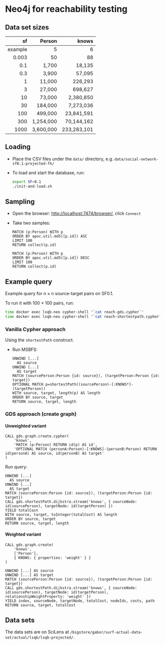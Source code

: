 # Neo4j for reachability testing

## Data set sizes

| sf      | Person    | knows       |
| ------: | --------: | ----------: |
| example |         5 |           6 |
| 0.003   |        50 |          88 |
| 0.1     |     1,700 |      18,135 |
| 0.3     |     3,900 |      57,095 |
| 1       |    11,000 |     226,293 |
| 3       |    27,000 |     698,627 |
| 10      |    73,000 |   2,380,850 |
| 30      |   184,000 |   7,273,036 |
| 100     |   499,000 |  23,841,591 |
| 300     | 1,254,000 |  70,144,162 |
| 1000    | 3,600,000 | 233,283,101 |

## Loading

* Place the CSV files under the `data/` directory, e.g. `data/social-network-sf0.1-projected-fk/`

* To load and start the database, run:

    ```bash
    export SF=0.1
    ./init-and-load.sh
    ```

## Sampling

* Open the browser: <http://localhost:7474/browser/>, click `Connect`

* Take two samples:

  ```
  MATCH (p:Person) WITH p
  ORDER BY apoc.util.md5([p.id]) ASC
  LIMIT 100
  RETURN collect(p.id)
  ```

  ```
  MATCH (p:Person) WITH p
  ORDER BY apoc.util.md5([p.id]) DESC
  LIMIT 100
  RETURN collect(p.id)
  ```

## Example query

Example query for n × n source-target pairs on SF0.1.

To run it with 100 × 100 pairs, run:

```bash
time docker exec lsqb-neo cypher-shell "`cat reach-gds.cypher`"
time docker exec lsqb-neo cypher-shell "`cat reach-shortestpath.cypher`"
```

### Vanilla Cypher approach

Using the `shortestPath` construct.

* Run MSBFS:

    ```
    UNWIND [...]
      AS source
    UNWIND [...]
      AS target
    MATCH (sourcePerson:Person {id: source}), (targetPerson:Person {id: target})
    OPTIONAL MATCH p=shortestPath((sourcePerson)-[:KNOWS*]-(targetPerson))
    WITH source, target, length(p) AS length
    ORDER BY source, target
    RETURN source, target, length
    ```

### GDS approach (create graph)

#### Unweighted variant

```
CALL gds.graph.create.cypher(
    'knows',
    'MATCH (p:Person) RETURN id(p) AS id',
    'OPTIONAL MATCH (personA:Person)-[:KNOWS]-(personB:Person) RETURN id(personA) AS source, id(personB) AS target'
)
```

Run query:

```
UNWIND [...]
  AS source
UNWIND [...]
  AS target
MATCH (sourcePerson:Person {id: source}), (targetPerson:Person {id: target})
CALL gds.shortestPath.dijkstra.stream('knows', { sourceNode: id(sourcePerson), targetNode: id(targetPerson) })
YIELD totalCost
WITH source, target, toInteger(totalCost) AS length
ORDER BY source, target
RETURN source, target, length
```

#### Weighted variant

```
CALL gds.graph.create(
    'knows',
    ['Person'],
    { KNOWS: { properties: 'weight' } }
)
```

```
UNWIND [...] AS source
UNWIND [...] AS target
MATCH (sourcePerson:Person {id: source}), (targetPerson:Person {id: target})
CALL gds.shortestPath.dijkstra.stream('knows', { sourceNode: id(sourcePerson), targetNode: id(targetPerson), relationshipWeightProperty: 'weight' })
YIELD index, sourceNode, targetNode, totalCost, nodeIds, costs, path
RETURN source, target, totalCost
```

## Data sets

The data sets are on SciLens at `/bigstore/gabor/surf-actual-data-set/actual/lsqb/lsqb-projected/`.
